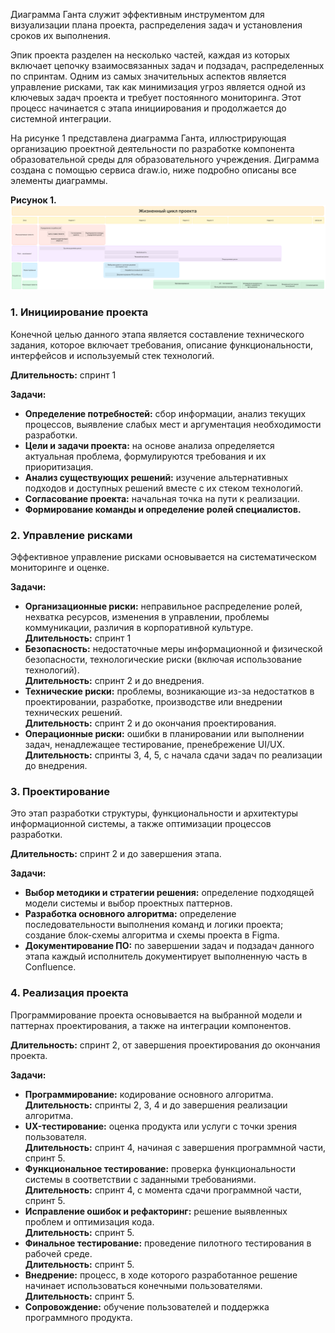 Диаграмма Ганта служит эффективным инструментом для визуализации плана проекта, распределения задач и установления сроков их выполнения. 

Эпик проекта разделен на несколько частей, каждая из которых включает цепочку взаимосвязанных задач и подзадач, распределенных по спринтам. Одним из самых значительных аспектов является управление рисками, так как минимизация угроз является одной из ключевых задач проекта и требует постоянного мониторинга. Этот процесс начинается с этапа инициирования и продолжается до системной интеграции.

На рисунке 1 представлена диаграмма Ганта, иллюстрирующая организацию проектной деятельности по разработке компонента образовательной среды для образовательного учреждения. Диграмма создана с помощью сервиса draw.io, ниже подробно описаны все элементы диаграммы.

**Рисунок 1.**
![Рисунок 1. Диаграмма Ганта](https://github.com/artemlukichev/it-project/blob/master/tasks/pic/1.2.png "Рисунок 1. Диаграмма Ганта")

### 1. Инициирование проекта

Конечной целью данного этапа является составление технического задания, которое включает требования, описание функциональности, интерфейсов и используемый стек технологий.

**Длительность:** спринт 1

**Задачи:**
- **Определение потребностей:** сбор информации, анализ текущих процессов, выявление слабых мест и аргументация необходимости разработки.
- **Цели и задачи проекта:** на основе анализа определяется актуальная проблема, формулируются требования и их приоритизация.
- **Анализ существующих решений:** изучение альтернативных подходов и доступных решений вместе с их стеком технологий.
- **Согласование проекта:** начальная точка на пути к реализации.
- **Формирование команды и определение ролей специалистов.**

### 2. Управление рисками

Эффективное управление рисками основывается на систематическом мониторинге и оценке.

**Задачи:**
- **Организационные риски:** неправильное распределение ролей, нехватка ресурсов, изменения в управлении, проблемы коммуникации, различия в корпоративной культуре.  
  **Длительность:** спринт 1
- **Безопасность:** недостаточные меры информационной и физической безопасности, технологические риски (включая использование технологий).  
  **Длительность:** спринт 2 и до внедрения.
- **Технические риски:** проблемы, возникающие из-за недостатков в проектировании, разработке, производстве или внедрении технических решений.  
  **Длительность:** спринт 2 и до окончания проектирования.
- **Операционные риски:** ошибки в планировании или выполнении задач, ненадлежащее тестирование, пренебрежение UI/UX.  
  **Длительность:** спринты 3, 4, 5, с начала сдачи задач по реализации до внедрения.

### 3. Проектирование

Это этап разработки структуры, функциональности и архитектуры информационной системы, а также оптимизации процессов разработки.

**Длительность:** спринт 2 и до завершения этапа.

**Задачи:**
- **Выбор методики и стратегии решения:** определение подходящей модели системы и выбор проектных паттернов.
- **Разработка основного алгоритма:** определение последовательности выполнения команд и логики проекта; создание блок-схемы алгоритма и схемы проекта в Figma.
- **Документирование ПО:** по завершении задач и подзадач данного этапа каждый исполнитель документирует выполненную часть в Confluence.

### 4. Реализация проекта

Программирование проекта основывается на выбранной модели и паттернах проектирования, а также на интеграции компонентов.

**Длительность:** спринт 2, от завершения проектирования до окончания проекта.

**Задачи:**
- **Программирование:** кодирование основного алгоритма.  
  **Длительность:** спринты 2, 3, 4 и до завершения реализации алгоритма.
- **UX-тестирование:** оценка продукта или услуги с точки зрения пользователя.  
  **Длительность:** спринт 4, начиная с завершения программной части, спринт 5.
- **Функциональное тестирование:** проверка функциональности системы в соответствии с заданными требованиями.  
  **Длительность:** спринт 4, с момента сдачи программной части, спринт 5.
- **Исправление ошибок и рефакторинг:** решение выявленных проблем и оптимизация кода.  
  **Длительность:** спринт 5.
- **Финальное тестирование:** проведение пилотного тестирования в рабочей среде.  
  **Длительность:** спринт 5.
- **Внедрение:** процесс, в ходе которого разработанное решение начинает использоваться конечными пользователями.  
  **Длительность:** спринт 5.
- **Сопровождение:** обучение пользователей и поддержка программного продукта.